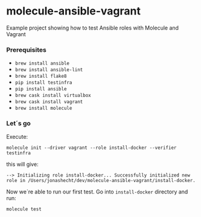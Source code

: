 # molecule-ansible-vagrant
Example project showing how to test Ansible roles with Molecule and Vagrant


### Prerequisites

* `brew install ansible`
* `brew install ansible-lint`
* `brew install flake8`
* `pip install testinfra`
* `pip install ansible`
* `brew cask install virtualbox`
* `brew cask install vagrant`
* `brew install molecule`

### Let´s go

Execute:

`molecule init --driver vagrant --role install-docker --verifier testinfra`

this will give:

`--> Initializing role install-docker...
 Successfully initialized new role in /Users/jonashecht/dev/molecule-ansible-vagrant/install-docker.`
 
Now we´re able to run our first test. Go into `install-docker` directory and run:

`molecule test`